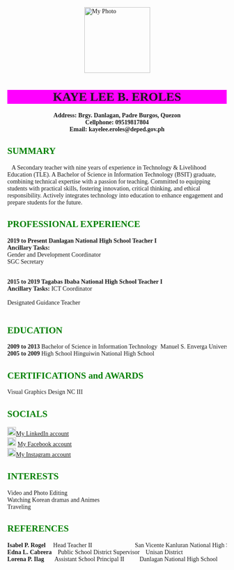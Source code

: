 <!DOCTYPE html>
<html>
<head>
<meta name="viewport" content="width=device-width, initial-scale=1.0">
<meta name="keywords" content="HTML, CSS, JavaScript">
<meta name="author" content="Kaye Lee B. Eroles">
<title>My Simple HTML Bio Page</title>
<style>
     body {background-image:url('background2.jpg');}
     body {font-family: verdana;}
     h2 {color: Green;}
     pre {font-family: verdana;}
     </style>
     </head>

<body>
<img src="images/me.png" alt="My Photo" width="151" height="151" style="display:block; margin:auto";>

<h1 style="background-color:Fuchsia;text-align:center;">KAYE LEE B. EROLES</h1>

<pre style="text-align:center;">
<b>Address: Brgy. Danlagan, Padre Burgos, Quezon</b>
<b>Cellphone: 09519817804</b>
<b>Email: kayelee.eroles@deped.gov.ph</b>
</pre>

<h2>SUMMARY</h2>
<p>&ensp;   A Secondary teacher with nine years of experience in Technology & Livelihood Education (TLE). A Bachelor of Science in Information Technology (BSIT) graduate, combining technical expertise with a passion for teaching. Committed to equipping students with practical skills, fostering innovation, critical thinking, and ethical responsibility. Actively integrates technology into education to enhance engagement and prepare students for the future.</p>


<h2>PROFESSIONAL EXPERIENCE</h2>
<pre><b>2019 to Present Danlagan National High School Teacher I</b>
<b>Ancillary Tasks:</b>
Gender and Development Coordinator
SGC Secretary

<b>2015 to 2019 Tagabas Ibaba National High School Teacher I</b>
<b>Ancillary Tasks:</b>
ICT Coordinator  
Designated Guidance Teacher</pre>

<h2>EDUCATION</h2>
<pre><b>2009 to 2013</b> Bachelor of Science in Information Technology  Manuel S. Enverga University Foundation
<b>2005 to 2009</b> High School Hinguiwin National High School</pre>

<h2>CERTIFICATIONS and AWARDS</h2>
<pre>Visual Graphics Design NC III
</pre>

<h2>SOCIALS</h2>
<img src="images/linkedin.png" alt="Linkedin" width="20" height="20";><a href="https://www.linkedin.com/in/kaye-eroles-932b20357">My LinkedIn account</a> <br>
<img src="images/fb.png" alt="Facebook" width="20" height="20";> <a href="https://www.facebook.com/kye.leigh.129">My Facebook account</a> <br>
<img src="images/insta.jpg" alt="Instagram" width="20" height="20";><a href="https://www.instagram.com/kayeeroles">My Instagram account</a>

<h2>INTERESTS</h2>
<pre>Video and Photo Editing
Watching Korean dramas and Animes
Traveling</pre>

<h2>REFERENCES</h2>
<pre><b>Isabel P. Rogel </b>    Head Teacher II                            San Vicente Kanluran National High School
<b>Edna L. Cabrera </b>   Public School District Supervisor    Unisan District
<b>Lorena P. Ilag </b>      Assistant School Principal II          Danlagan National High School</pre>

</body>
</html>
